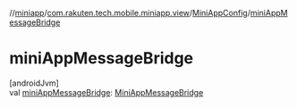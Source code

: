 //[miniapp](../../../index.md)/[com.rakuten.tech.mobile.miniapp.view](../index.md)/[MiniAppConfig](index.md)/[miniAppMessageBridge](mini-app-message-bridge.md)

# miniAppMessageBridge

[androidJvm]\
val [miniAppMessageBridge](mini-app-message-bridge.md): [MiniAppMessageBridge](../../com.rakuten.tech.mobile.miniapp.js/-mini-app-message-bridge/index.md)

